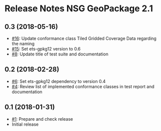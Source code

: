 # Release Notes NSG GeoPackage 2.1

## 0.3 (2018-05-16)

* [#16](https://github.com/opengeospatial/ets-gpkg12-nsg/pull/16): Update conformance class Tiled Gridded Coverage Data regarding the naming
* [#15](https://github.com/opengeospatial/ets-gpkg12-nsg/pull/15): Set ets-gpkg12 version to 0.6
* [#8](https://github.com/opengeospatial/ets-gpkg12-nsg/issues/8): Update title of test suite and documentation

## 0.2 (2018-02-28)

* [#6](https://github.com/opengeospatial/ets-gpkg12-nsg/issues/6): Set ets-gpkg12 dependency to version 0.4
* [#4](https://github.com/opengeospatial/ets-gpkg12-nsg/issues/4): Review list of implemented conformance classes in test report and documentation

## 0.1 (2018-01-31)

* [#1](https://github.com/opengeospatial/ets-gpkg12-nsg/issues/1): Prepare and check release
* Initial release
 

